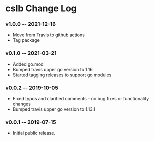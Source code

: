 # cslb Change Log
### v1.0.0 -- 2021-12-16
  * Move from Travis to github actions
  * Tag package
### v0.1.0 -- 2021-03-21
  * Added go.mod
  * Bumped travis upper go version to 1.16
  * Started tagging releases to support go modules
### v0.0.2 -- 2019-10-05
  * Fixed typos and clarified comments - no bug fixes or functionality changes
  * Bumped travis upper go version to 1.13.1
### v0.0.1 -- 2019-07-15
  * Initial public release.
